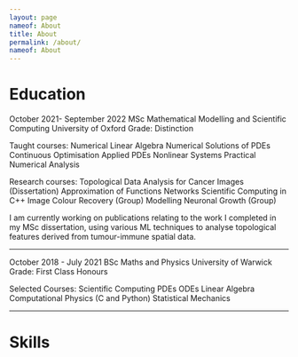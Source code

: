 ```yaml
---
layout: page
nameof: About
title: About
permalink: /about/
nameof: About
---
```

# Education
October 2021- September 2022
MSc Mathematical Modelling and Scientific Computing
University of Oxford
Grade: Distinction


Taught courses: 
Numerical Linear Algebra
Numerical Solutions of PDEs
Continuous Optimisation
Applied PDEs
Nonlinear Systems
Practical Numerical Analysis

Research courses:
Topological Data Analysis for Cancer Images (Dissertation)
Approximation of Functions
Networks
Scientific Computing in C++
Image Colour Recovery (Group)
Modelling Neuronal Growth (Group)

I am currently working on publications relating to the work I completed in my MSc dissertation, using various ML techniques to analyse topological features derived from tumour-immune spatial data. 
* * *
October 2018 - July 2021
BSc Maths and Physics
University of Warwick
Grade: First Class Honours

Selected Courses:
Scientific Computing 
PDEs 
ODEs 
Linear Algebra 
Computational Physics (C and Python)
Statistical Mechanics
* * *
# Skills
